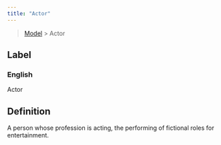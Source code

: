 ```yaml
---
title: "Actor"
---
```


> [Model](../../) > Actor

## Label

### English
Actor


## Definition
A person whose profession is acting, the performing of fictional roles for entertainment. 


    
